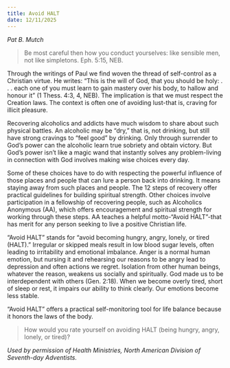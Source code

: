 ```yaml
---
title: Avoid HALT
date: 12/11/2025
---
```


_Pat B. Mutch_

> <p></p>
> Be most careful then how you conduct yourselves: like sensible men, not like simpletons. Eph. 5:15, NEB.

Through the writings of Paul we find woven the thread of self-control as a Christian virtue. He writes: “This is the will of God, that you should be holy: . . . each one of you must learn to gain mastery over his body, to hallow and honour it” (1 Thess. 4:3, 4, NEB). The implication is that we must respect the Creation laws. The context is often one of avoiding lust-that is, craving for illicit pleasure.

Recovering alcoholics and addicts have much wisdom to share about such physical battles. An alcoholic may be “dry,” that is, not drinking, but still have strong cravings to “feel good” by drinking. Only through surrender to God’s power can the alcoholic learn true sobriety and obtain victory. But God’s power isn’t like a magic wand that instantly solves any problem-living in connection with God involves making wise choices every day.

Some of these choices have to do with respecting the powerful influence of those places and people that can lure a person back into drinking. It means staying away from such places and people. The 12 steps of recovery offer practical guidelines for building spiritual strength. Other choices involve participation in a fellowship of recovering people, such as Alcoholics Anonymous (AA), which offers encouragement and spiritual strength for working through these steps. AA teaches a helpful motto-“Avoid HALT”-that has merit for any person seeking to live a positive Christian life.

“Avoid HALT” stands for “avoid becoming hungry, angry, lonely, or tired (HALT).” Irregular or skipped meals result in low blood sugar levels, often leading to irritability and emotional imbalance. Anger is a normal human emotion, but nursing it and rehearsing our reasons to be angry lead to depression and often actions we regret. Isolation from other human beings, whatever the reason, weakens us socially and spiritually. God made us to be interdependent with others (Gen. 2:18). When we become overly tired, short of sleep or rest, it impairs our ability to think clearly. Our emotions become less stable.

“Avoid HALT” offers a practical self-monitoring tool for life balance because it honors the laws of the body.

> <callout></callout>
> How would you rate yourself on avoiding HALT (being hungry, angry, lonely, or tired)?

_Used by permission of Health Ministries, North American Division of Seventh-day Adventists._